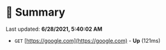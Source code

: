 # 📖 Summary
Last updated: **6/28/2021, 5:40:02 AM**

- `GET` [https://google.com](https://google.com) - **Up** (121ms)

